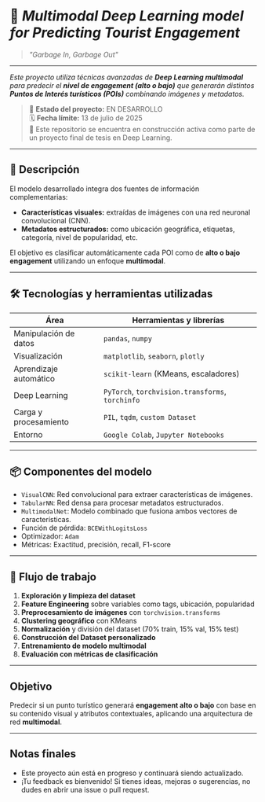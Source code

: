 
 # 🧠 *Multimodal Deep Learning model for Predicting Tourist Engagement*
  > *"Garbage In, Garbage Out"*
---

*Este proyecto utiliza técnicas avanzadas de **Deep Learning multimodal** para predecir el **nivel de engagement (alto o bajo)** que generarán distintos **Puntos de Interés turísticos (POIs)** combinando imágenes y metadatos.*

> 🚧 **Estado del proyecto:** EN DESARROLLO  
> 🗓️ **Fecha límite:** 13 de julio de 2025  
> 📍 Este repositorio se encuentra en construcción activa como parte de un proyecto final de tesis en Deep Learning.

---

## 📌 Descripción

El modelo desarrollado integra dos fuentes de información complementarias:

- **Características visuales:** extraídas de imágenes con una red neuronal convolucional (CNN).
-  **Metadatos estructurados:** como ubicación geográfica, etiquetas, categoría, nivel de popularidad, etc.

El objetivo es clasificar automáticamente cada POI como de **alto o bajo engagement** utilizando un enfoque **multimodal**.

---

## 🛠️ Tecnologías y herramientas utilizadas

| Área              | Herramientas y librerías |
|-------------------|--------------------------|
| Manipulación de datos | `pandas`, `numpy` |
| Visualización | `matplotlib`, `seaborn`, `plotly` |
| Aprendizaje automático | `scikit-learn` (KMeans, escaladores) |
| Deep Learning | `PyTorch`, `torchvision.transforms`, `torchinfo` |
| Carga y procesamiento | `PIL`, `tqdm`, `custom Dataset` |
| Entorno | `Google Colab`, `Jupyter Notebooks` |

---

## 📦 Componentes del modelo

- `VisualCNN`: Red convolucional para extraer características de imágenes.
- `TabularNN`: Red densa para procesar metadatos estructurados.
- `MultimodalNet`: Modelo combinado que fusiona ambos vectores de características.
- Función de pérdida: `BCEWithLogitsLoss`
- Optimizador: `Adam`
- Métricas: Exactitud, precisión, recall, F1-score

---

## 🧪 Flujo de trabajo

1. **Exploración y limpieza del dataset**
2. **Feature Engineering** sobre variables como tags, ubicación, popularidad
3. **Preprocesamiento de imágenes** con `torchvision.transforms`
4. **Clustering geográfico** con KMeans
5. **Normalización** y división del dataset (70% train, 15% val, 15% test)
6. **Construcción del Dataset personalizado**
7. **Entrenamiento de modelo multimodal**
8. **Evaluación con métricas de clasificación**

---

##  Objetivo

Predecir si un punto turístico generará **engagement alto o bajo** con base en su contenido visual y atributos contextuales, aplicando una arquitectura de red **multimodal**.

---

##  Notas finales

- Este proyecto aún está en progreso y continuará siendo actualizado.
- ¡Tu feedback es bienvenido! Si tienes ideas, mejoras o sugerencias, no dudes en abrir una issue o pull request.
